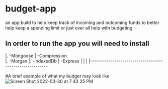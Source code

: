 # budget-app

an app build to help keep track of incoming and outcoming funds to better help keep a spending limit or just over all help with budgeting


In order to run the app you will need to install 
---------------------------------------------------------
|.  -Mongoose
|   -Compression  
|.   -Morgan
|.    -indexedDb
|     -Express
|
|
|
|---------------------------------------------------------


#A brief example of what my budget may look like 
![Screen Shot 2022-03-30 at 7 43 25 PM](https://user-images.githubusercontent.com/93356359/160954007-fc43f9f3-fe35-4286-a467-78bce2c34eee.png)




